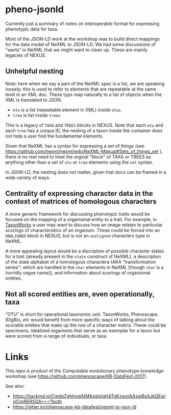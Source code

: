pheno-jsonld
============

Currently just a summary of notes on interoperable format for expressing phenotypic data for taxa.

Most of the JSON-LD work at the workshop was to build direct mappings for the data model of NeXML
to JSON-LD.
We had some discussions of "warts" in NeXML that we might want to clean up.
These are mainly legacies of NEXUS.

## Unhelpful nesting
Note: here when we say a part of the NeXML spec is a list, we are speaking loosely; this
    is used to refer to elements that are repeatable at the same level in an XML doc.
These typs map naturally to a list of objects when the XML is translated to JSON.

  * `otu` is a list (repeatable element in XML) inside `otus`.
  * `tree` is  list inside `trees`

This is a legacy of `TAXA` and `TREES` blocks in NEXUS.
Note that each `otu` and each `tree` has a unique ID, the nesting of a taxon inside the container does not
    help a user find the fundamental elements.

Given that NeXML has a syntax for expressing a set of things
    (see https://github.com/nexml/nexml/wiki/NeXML-Manual#Sets_of_things_set ),
    there is no real need to treat the orginal "block" of TAXA or TREES as
    anything other than a set of `otu` or `tree` elements using the `set` syntax.

In JSON-LD, the nesting does not matter, given that docs can be framed in a wide variety of ways.

## Centrality of expressing character data in the context of matrices of homologous characters
A more generic framework for discussing phenotypic traits would be focused on the mapping of a
    organismal entity to a trait.
For example, in [TaxonWorks](http://taxonworks.org/) a user may want to discuss how an image
    relates to particular scorings of characteristics of an organism.
These could be forced into an `UNALIGNED` block in NEXUS, but is not an `unaligned` characters type
    in NeXML.

A more appealing layout would be a discription of possible character states for a trait (already
    present in the `state` construct of NeXML), a description of the state alphabet 
    of a homologous charactera (AKA "transformation series"; which are handled in the `char` 
    elements in NeXML [though `char` is  a horridly vague name]), and information about scorings
    of organismal entities.

## Not all scored entities are, even operationally, taxa
"OTU" is short for operational taxonomic unit.
TaxonWorks, Phenoscape, IDigBio, *etc* would benefit from more specific ways of talking about
    the scorable entities that make up the row of a character matrix.
These could be specimens, idealized organisms that serve as an exemplar for a taxon but were scored
    from a range of individuals, or taxa.


# Links
This repo is product of the  Computable evolutionary phenotype knowledge workshop 
(see https://github.com/phenoscape/KB-DataFest-2017).


See also:
  * https://hackmd.io/CwdgZghhxgjAtMAxgIxIgHATgKzwziAAzwBsAJkQEwixICmRERSQA===?both
  * https://gitter.im/phenoscape-kb-datafest/nexml-to-json-ld

